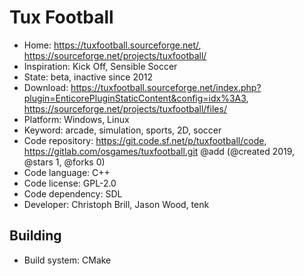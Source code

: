 # Tux Football

- Home: https://tuxfootball.sourceforge.net/, https://sourceforge.net/projects/tuxfootball/
- Inspiration: Kick Off, Sensible Soccer
- State: beta, inactive since 2012
- Download: https://tuxfootball.sourceforge.net/index.php?plugin=EnticorePluginStaticContent&config=idx%3A3, https://sourceforge.net/projects/tuxfootball/files/
- Platform: Windows, Linux
- Keyword: arcade, simulation, sports, 2D, soccer
- Code repository: https://git.code.sf.net/p/tuxfootball/code, https://gitlab.com/osgames/tuxfootball.git @add (@created 2019, @stars 1, @forks 0)
- Code language: C++
- Code license: GPL-2.0
- Code dependency: SDL
- Developer: Christoph Brill, Jason Wood, tenk

## Building

- Build system: CMake
